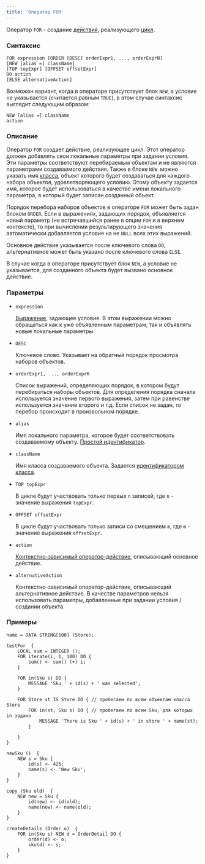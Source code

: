 ```yaml
---
title: 'Оператор FOR'
---
```


Оператор `FOR` - создание [действия](Actions.md), реализующего [цикл](Loop_FOR.md).

### Синтаксис

```
FOR expression [ORDER [DESC] orderExpr1, ..., orderExprN]
[NEW [alias =] className]
[TOP topExpr] [OFFSET offsetExpr]
DO action
[ELSE alternativeAction]
```

Возможен вариант, когда в операторе присутствует блок `NEW`, а условие не указывается (считается равным `TRUE`), в этом случае синтаксис выглядит следующим образом:

```
NEW [alias =] className
action
```

### Описание

Оператор `FOR` создает действие, реализующее цикл. Этот оператор должен добавлять свои локальные параметры при задании условия. Эти параметры соответствуют перебираемым объектам и не являются параметрами создаваемого действия. Также в блоке `NEW `можно указать имя [класса](Classes.md), объект которого будет создаваться для каждого набора объектов, удовлетворяющего условию. Этому объекту задается имя, которое будет использоваться в качестве имени локального параметра, в который будет записан созданный объект.

Порядок перебора наборов объектов в операторе `FOR` может быть задан блоком `ORDER`. Если в выражениях, задающих порядок, объявляется новый параметр (не встречавшийся ранее в опции `FOR` и в верхнем контексте), то при вычислении результирующего значения автоматически добавляется условие на не `NULL` всех этих выражений.

Основное действие указывается после ключевого слова `DO`, альтернативное может быть указано после ключевого слова `ELSE`.

В случае когда в операторе присутствует блок `NEW`, а условие не указывается, для созданного объекта будет вызвано основное действие.

### Параметры

- `expression`

    [Выражение](Expression.md), задающее условие. В этом выражении можно обращаться как к уже объявленным параметрам, так и объявлять новые локальные параметры.

- `DESC`

    Ключевое слово. Указывает на обратный порядок просмотра наборов объектов. 

- `orderExpr1, ..., orderExprK`

    Список выражений, определяющих порядок, в котором будут перебираться наборы объектов. Для определения порядка сначала используется значение первого выражения, затем при равенстве используется значение второго и т.д. Если список не задан, то перебор происходит в произвольном порядке.

- `alias`

    Имя локального параметра, которое будет соответствовать создаваемому объекту. [Простой идентификатор](IDs.md#id).

- `className`

    Имя класса создаваемого объекта. Задается [идентификатором класса](IDs.md#classid).

- `TOP topExpr`

  В цикле будут участвовать только первых `n` записей, где `n` - значение выражения `topExpr`.

- `OFFSET offsetExpr`

  В цикле будут участвовать только записи со смещением `m`, где `m` - значение выражения `offsetExpr`.

- `action`

    [Контекстно-зависимый оператор-действие](Action_operators.md#contextdependent), описывающий основное действие.

- `alternativeAction`

    Контекстно-зависимый оператор-действие, описывающий альтернативное действие. В качестве параметров нельзя использовать параметры, добавленные при задании условия / создании объекта.

### Примеры

```lsf
name = DATA STRING[100] (Store);

testFor  {
    LOCAL sum = INTEGER ();
    FOR iterate(i, 1, 100) DO {
        sum() <- sum() (+) i;
    }

    FOR in(Sku s) DO {
        MESSAGE 'Sku ' + id(s) + ' was selected';
    }

    FOR Store st IS Store DO { // пробегаем по всем объектам класса Store
        FOR in(st, Sku s) DO { // пробегаем по всем Sku, для которых in задано
            MESSAGE 'There is Sku ' + id(s) + ' in store ' + name(st);
        }

    }
}

newSku ()  {
    NEW s = Sku {
        id(s) <- 425;
        name(s) <- 'New Sku';
    }
}

copy (Sku old)  {
    NEW new = Sku {
        id(new) <- id(old);
        name(new) <- name(old);
    }
}

createDetails (Order o)  {
    FOR in(Sku s) NEW d = OrderDetail DO {
        order(d) <- o;
        sku(d) <- s;
    }
}
```
